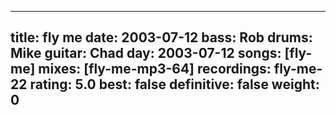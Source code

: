 
---
title: fly me
date: 2003-07-12
bass:	Rob
drums:	Mike
guitar:	Chad
day: 2003-07-12
songs: [fly-me]
mixes: [fly-me-mp3-64]
recordings: fly-me-22
rating: 5.0
best: false
definitive: false
weight: 0
---
